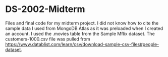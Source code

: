 # DS-2002-Midterm
Files and final code for my midterm project. I did not know how to cite the sample data I used from MongoDB Atlas as it was preloaded when I created an account. I used the .movies table from the Sample Mflix dataset. The customers-1000.csv file was pulled from https://www.datablist.com/learn/csv/download-sample-csv-files#people-dataset.
